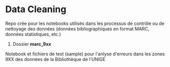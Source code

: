 # Data Cleaning

Repo crée pour les notebooks utilisés dans les processus de contrôle ou de nettoyage des données (données bibliographiques en format MARC, données statistiques, etc.)

1. Dossier **marc_9xx**

Notebook et fichiers de test (sample) pour l'anlyse d'erreurs dans les zones 9XX des données de la Bibliothèque de l'UNIGE
